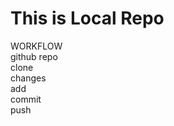 # This is Local Repo
WORKFLOW
<br>
github repo
<br>
clone
<br>
changes
<br>
add
<br>
commit
<br>
push